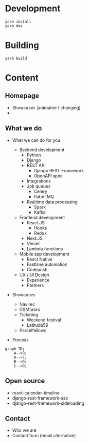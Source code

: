 # Development

```
yarn install
yarn dev
```

# Building

```
yarn build
```

# Content

## Homepage

- Showcases (animated / changing)
-

## What we do

- What we can do for you

  - Backend development
    - Python
    - Django
    - REST API
      - Django REST Framework
      - OpenAPI spec
    - Integrations
    - Job queues
      - Celery
      - RabbitMQ
    - Realtime data processing
      - Spark
      - Kafka
  - Frontend development
    - React.JS
      - Hooks
      - Redux
    - Next.JS
    - Vercel
    - Lambda functions
  - Mobile app development
    - React Native
    - Fastlane automation
    - Codepush
  - UX / UI Design
    - Experience
    - Partners

- Showcases

  - Navirec
  - GSMtasks
  - Ticketing
    - Weekend festival
    - Latitude59
  - Parcelfellows

- Process

```mermaid
graph TD;
    A-->B;
    A-->C;
    B-->D;
    C-->D;
```

## Open source

- react-calendar-timeline
- django-rest-framework-sso
- django-rest-framework-sideloading

## Contact

- Who we are
- Contact form (email alternative)
